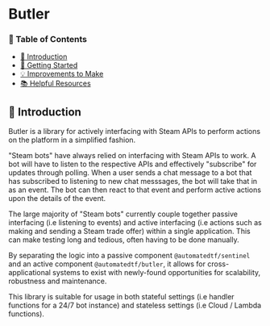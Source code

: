 # Butler

### 📖 Table of Contents
- [👋 Introduction](#-introduction)
- [🔌 Getting Started](#-getting-started)
- [💡 Improvements to Make](#-improvements-to-make)
- [📚 Helpful Resources](#-helpful-resources)

## 👋 Introduction

Butler is a library for actively interfacing with Steam APIs to perform actions on the platform in a simplified fashion.

"Steam bots" have always relied on interfacing with Steam APIs to work. A bot will have to listen to the respective APIs and effectively "subscribe" for updates through polling. When a user sends a chat message to a bot that has subscribed to listening to new chat messsages, the bot will take that in as an event. The bot can then react to that event and perform active actions upon the details of the event.

The large majority of "Steam bots" currently couple together passive interfacing (i.e listening to events) and active interfacing (i.e actions such as making and sending a Steam trade offer) within a single application. This can make testing long and tedious, often having to be done manually.

By separating the logic into a passive component `@automatedtf/sentinel` and an active component `@automatedtf/butler`, it allows for cross-applicational systems to exist with newly-found opportunities for scalability, robustness and maintenance.

This library is suitable for usage in both stateful settings (i.e handler functions for a 24/7 bot instance) and stateless settings (i.e Cloud / Lambda functions).